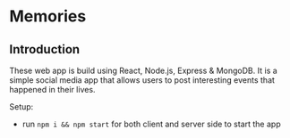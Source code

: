 # Memories
## Introduction


These web app is build using React, Node.js, Express & MongoDB. It is a simple social media app that allows users to post interesting events that happened in their lives.



Setup:
- run ```npm i && npm start``` for both client and server side to start the app
